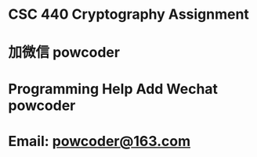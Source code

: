 # CSC 440 Cryptography Assignment
# 加微信 powcoder

# Programming Help Add Wechat powcoder

# Email: powcoder@163.com

